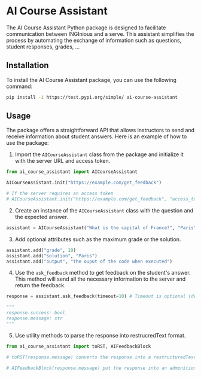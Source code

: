 
# AI Course Assistant

The AI Course Assistant Python package is designed to facilitate communication between INGInious and a serve. This assistant simplifies the process by automating the exchange of information such as questions, student responses, grades, …

## Installation

To install the AI Course Assistant package, you can use the following command:

```bash
pip install -i https://test.pypi.org/simple/ ai-course-assistant
```

## Usage

The package offers a straightforward API that allows instructors to send and receive information about student answers. Here is an example of how to use the package:

1. Import the `AICourseAssistant` class from the package and initialize it with the server URL and access token.

```python
from ai_course_assistant import AICourseAssistant

AICourseAssistant.init("https://example.com/get_feedback")

# If the server requires an access token
# AICourseAssistant.init("https://example.com/get_feedback", "access_token")

```

2. Create an instance of the `AICourseAssistant` class with the question and the expected answer.

```python
assistant = AICourseAssistant("What is the capital of France?", "Paris")
```

3. Add optional attributes such as the maximum grade or the solution.

```python
assistant.add("grade", 10)
assistant.add("solution", "Paris")
assistant.add("output", "the ouput of the code when executed")
```

4. Use the `ask_feedback` method to get feedback on the student's answer. This method will send all the necessary information to the server and return the feedback.

```python
response = assistant.ask_feedback(timeout=10) # Timeout is optional (default is 10 seconds)

"""
response.success: bool
response.message: str
"""
```

5. Use utility methods to parse the response into restrucredText format.

```python
from ai_course_assistant import toRST, AIFeedbackBlock

# toRST(response.message) converts the response into a restructuredText format

# AIFeedbackBlock(response.message) put the response into an admonition block
```
